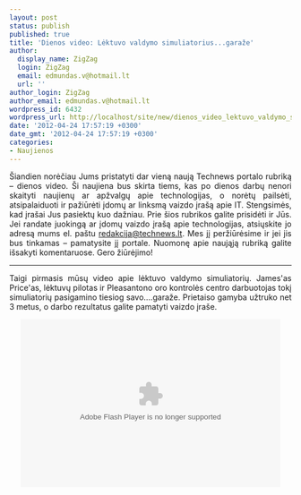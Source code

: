 ```yaml
---
layout: post
status: publish
published: true
title: 'Dienos video: Lėktuvo valdymo simuliatorius...garaže'
author:
  display_name: ZigZag
  login: ZigZag
  email: edmundas.v@hotmail.lt
  url: ''
author_login: ZigZag
author_email: edmundas.v@hotmail.lt
wordpress_id: 6432
wordpress_url: http://localhost/site/new/dienos_video_lektuvo_valdymo_simuliatoriusgaraze/
date: '2012-04-24 17:57:19 +0300'
date_gmt: '2012-04-24 17:57:19 +0300'
categories:
- Naujienos
---
```

<p style="text-align: justify; ">
	<span style="text-align: justify; ">&Scaron;iandien norėčiau Jums pristatyti dar vieną naują Technews portalo rubriką &ndash; dienos video. &Scaron;i naujiena bus skirta tiems, kas po dienos darbų nenori skaityti naujienų ar apžvalgų apie technologijas, o norėtų pailsėti, atsipalaiduoti ir pažiūrėti įdomų ar linksmą vaizdo įra&scaron;ą apie IT. Stengsimės, kad įra&scaron;ai Jus pasiektų kuo dažniau. Prie &scaron;ios rubrikos galite prisidėti ir Jūs. Jei randate juokingą ar įdomų vaizdo įra&scaron;ą apie technologijas, atsiųskite jo adresą mums el. pa&scaron;tu </span><a href="mailto:redakcija@technews.lt" style="text-align: justify; ">redakcija@technews.lt</a><span style="text-align: justify; ">. Mes jį peržiūrėsime ir jei jis bus tinkamas &ndash; pamatysite jį portale. Nuomonę apie naująją rubriką galite i&scaron;sakyti komentaruose. Gero žiūrėjimo!</span></p>
<hr />
<p style="text-align: justify; ">
	Taigi pirmasis mūsų video apie lėktuvo valdymo simuliatorių. James&#39;as Price&#39;as, lėktuvų pilotas ir Pleasantono oro kontrolės centro darbuotojas tokį simuliatorių pasigamino tiesiog savo....garaže. Prietaiso gamyba užtruko net 3 metus, o darbo rezultatus galite pamatyti vaizdo įra&scaron;e.</p>
<p style="text-align: center; ">
	<object alt="Man Builds 737 Simulator In His Garage in http://www.break.com/index/man-builds-737-simulator-in-his-garage-2319511" classid="clsid:D27CDB6E-AE6D-11cf-96B8-444553540000" height="300" id="2319511" type="application/x-shockwave-flash" width="464"><param name="allowFullScreen" value="true" /><param name="flashvars" value="playerversion=12" /><param name="movie" value="http://embed.break.com/MjMxOTUxMQ==" /><param name="allowScriptAccess" value="always" /><embed allowfullscreen="true" allowscriptaccess="always" flashvars="playerversion=12" height="300" src="http://embed.break.com/MjMxOTUxMQ==" type="application/x-shockwave-flash" width="464"></embed></object> <font size="1"> </font></p>
